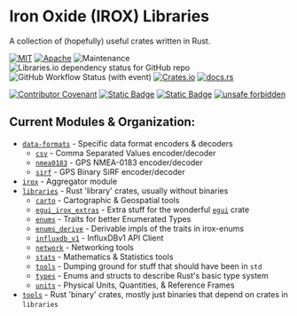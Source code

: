 Iron Oxide (IROX) Libraries
=============================
A collection of (hopefully) useful crates written in Rust.  

[![MIT](https://img.shields.io/badge/license-MIT-blue.svg)](https://github.com/spmadden/irox/blob/master/LICENSE)
[![Apache](https://img.shields.io/badge/license-Apache-blue.svg)](https://github.com/spmadden/irox/blob/master/LICENSE-APACHE)
![Maintenance](https://img.shields.io/maintenance/yes/2023)
![Libraries.io dependency status for GitHub repo](https://img.shields.io/librariesio/github/spmadden/irox)
![GitHub Workflow Status (with event)](https://img.shields.io/github/actions/workflow/status/spmadden/irox/rust.yml)
[![Crates.io](https://img.shields.io/crates/v/irox)](https://crates.io/crates/irox/)
[![docs.rs](https://img.shields.io/docsrs/irox/latest)](https://docs.rs/irox/latest/irox/)

[![Contributor Covenant](https://img.shields.io/badge/Contributor%20Covenant-2.1-4baaaa.svg)](code_of_conduct.md)
[![Static Badge](https://img.shields.io/badge/semver-2.0-blue)](https://semver.org/spec/v2.0.0.html)
[![Static Badge](https://img.shields.io/badge/conventional--commits-1.0-pink)](https://www.conventionalcommits.org/en/v1.0.0/)
[![unsafe forbidden](https://img.shields.io/badge/unsafe-forbidden-success.svg)](https://github.com/rust-secure-code/safety-dance/)

Current Modules & Organization:
-----------------
 * [`data-formats`](./data-formats) - Specific data format encoders & decoders
   * [`csv`](./data-formats/csv) - Comma Separated Values encoder/decoder
   * [`nmea0183`](./data-formats/nmea0183) - GPS NMEA-0183 encoder/decoder
   * [`sirf`](./data-formats/sirf) - GPS Binary SiRF encoder/decoder
 * [`irox`](./irox) - Aggregator module
 * [`libraries`](./libraries) - Rust 'library' crates, usually without binaries
   * [`carto`](./libraries/carto) - Cartographic & Geospatial tools
   * [`egui_irox_extras`](./libraries/egui_extras) - Extra stuff for the wonderful [`egui`](https://github.com/emilk/egui) crate
   * [`enums`](./libraries/enums) - Traits for better Enumerated Types
   * [`enums_derive`](./libraries/enums_derive) - Derivable impls of the traits in irox-enums
   * [`influxdb_v1`](./libraries/influxdb_v1) - InfluxDBv1 API Client
   * [`network`](./libraries/network) - Networking tools
   * [`stats`](./libraries/stats) - Mathematics & Statistics tools
   * [`tools`](./libraries/tools) - Dumping ground for stuff that should have been in `std`
   * [`types`](./libraries/types) - Enums and structs to describe Rust's basic type system
   * [`units`](./libraries/units) - Physical Units, Quantities, & Reference Frames
 * [`tools`](./tools) - Rust 'binary' crates, mostly just binaries that depend on crates in `libraries`
